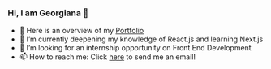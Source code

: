 ### Hi, I am Georgiana 👋

<!--
**georgianamarcu/georgianamarcu** is a ✨ _special_ ✨ repository because its `README.md` (this file) appears on your GitHub profile.
-->

- 🔭 Here is an overview of my [Portfolio](https://georgianamarcu.github.io/Portfolio/)
- 🌱 I’m currently deepening my knowledge of React.js and learning Next.js
- 👯 I’m looking for an internship opportunity on Front End Development 
- 📫 How to reach me: Click [here](emailto:georgiana.marcu22@gmail.com) to send me an email!
